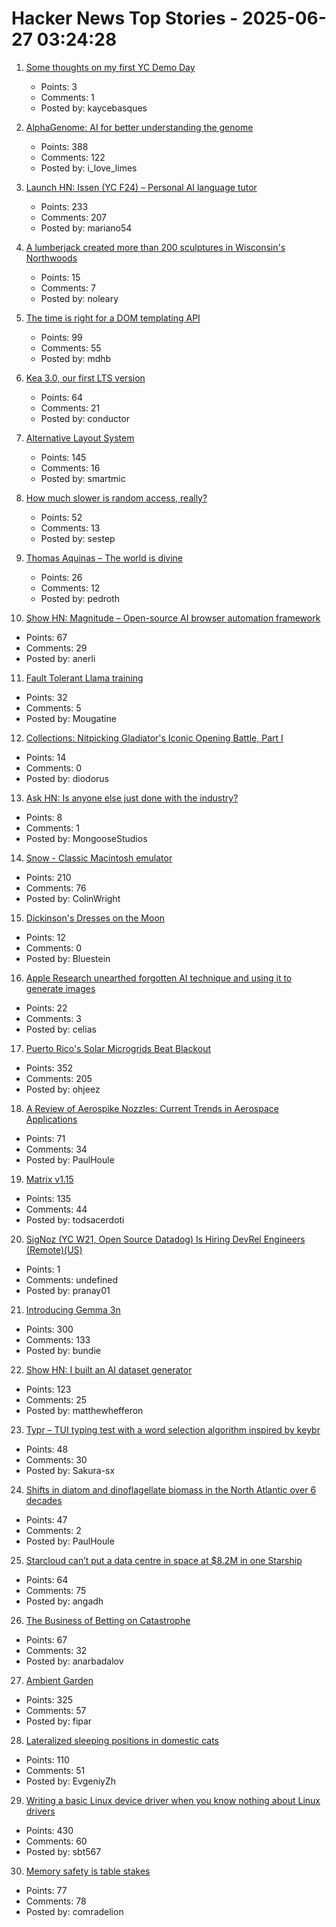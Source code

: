 # Hacker News Top Stories - 2025-06-27 03:24:28

1. [Some thoughts on my first YC Demo Day](https://billchambers.me/articles/yc-demo-day-spring-25/)
   - Points: 3
   - Comments: 1
   - Posted by: kaycebasques

2. [AlphaGenome: AI for better understanding the genome](https://deepmind.google/discover/blog/alphagenome-ai-for-better-understanding-the-genome/)
   - Points: 388
   - Comments: 122
   - Posted by: i_love_limes

3. [Launch HN: Issen (YC F24) – Personal AI language tutor](undefined)
   - Points: 233
   - Comments: 207
   - Posted by: mariano54

4. [A lumberjack created more than 200 sculptures in Wisconsin's Northwoods](https://www.smithsonianmag.com/travel/when-a-lumberjacks-imagination-ran-wild-he-created-more-than-200-sculptures-in-wisconsins-northwoods-180986840/)
   - Points: 15
   - Comments: 7
   - Posted by: noleary

5. [The time is right for a DOM templating API](https://justinfagnani.com/2025/06/26/the-time-is-right-for-a-dom-templating-api/)
   - Points: 99
   - Comments: 55
   - Posted by: mdhb

6. [Kea 3.0, our first LTS version](https://www.isc.org/blogs/kea-3-0/)
   - Points: 64
   - Comments: 21
   - Posted by: conductor

7. [Alternative Layout System](https://alternativelayoutsystem.com/scripts/#same-sizer)
   - Points: 145
   - Comments: 16
   - Posted by: smartmic

8. [How much slower is random access, really?](https://samestep.com/blog/random-access/)
   - Points: 52
   - Comments: 13
   - Posted by: sestep

9. [Thomas Aquinas – The world is divine](https://ralphammer.com/thomas-aquinas-the-world-is-divine/)
   - Points: 26
   - Comments: 12
   - Posted by: pedroth

10. [Show HN: Magnitude – Open-source AI browser automation framework](https://github.com/magnitudedev/magnitude)
   - Points: 67
   - Comments: 29
   - Posted by: anerli

11. [Fault Tolerant Llama training](https://pytorch.org/blog/fault-tolerant-llama-training-with-2000-synthetic-failures-every-15-seconds-and-no-checkpoints-on-crusoe-l40s/)
   - Points: 32
   - Comments: 5
   - Posted by: Mougatine

12. [Collections: Nitpicking Gladiator's Iconic Opening Battle, Part I](https://acoup.blog/2025/06/06/collections-nitpicking-gladiators-iconic-opening-battle-part-i/)
   - Points: 14
   - Comments: 0
   - Posted by: diodorus

13. [Ask HN: Is anyone else just done with the industry?](undefined)
   - Points: 8
   - Comments: 1
   - Posted by: MongooseStudios

14. [Snow - Classic Macintosh emulator](https://snowemu.com/)
   - Points: 210
   - Comments: 76
   - Posted by: ColinWright

15. [Dickinson's Dresses on the Moon](https://www.theparisreview.org/blog/2025/06/20/dickinsons-dresses-on-the-moon/)
   - Points: 12
   - Comments: 0
   - Posted by: Bluestein

16. [Apple Research unearthed forgotten AI technique and using it to generate images](https://9to5mac.com/2025/06/23/apple-ai-image-model-research-tarflow-starflow/)
   - Points: 22
   - Comments: 3
   - Posted by: celias

17. [Puerto Rico's Solar Microgrids Beat Blackout](https://spectrum.ieee.org/puerto-rico-solar-microgrids)
   - Points: 352
   - Comments: 205
   - Posted by: ohjeez

18. [A Review of Aerospike Nozzles: Current Trends in Aerospace Applications](https://www.mdpi.com/2226-4310/12/6/519)
   - Points: 71
   - Comments: 34
   - Posted by: PaulHoule

19. [Matrix v1.15](https://matrix.org/blog/2025/06/26/matrix-v1.15-release/)
   - Points: 135
   - Comments: 44
   - Posted by: todsacerdoti

20. [SigNoz (YC W21, Open Source Datadog) Is Hiring DevRel Engineers (Remote)(US)](https://www.ycombinator.com/companies/signoz/jobs/cPaxcxt-devrel-engineer-remote-us-time-zones)
   - Points: 1
   - Comments: undefined
   - Posted by: pranay01

21. [Introducing Gemma 3n](https://developers.googleblog.com/en/introducing-gemma-3n-developer-guide/)
   - Points: 300
   - Comments: 133
   - Posted by: bundie

22. [Show HN: I built an AI dataset generator](https://github.com/metabase/dataset-generator)
   - Points: 123
   - Comments: 25
   - Posted by: matthewhefferon

23. [Typr – TUI typing test with a word selection algorithm inspired by keybr](https://github.com/Sakura-sx/typr)
   - Points: 48
   - Comments: 30
   - Posted by: Sakura-sx

24. [Shifts in diatom and dinoflagellate biomass in the North Atlantic over 6 decades](https://journals.plos.org/plosone/article?id=10.1371/journal.pone.0323675)
   - Points: 47
   - Comments: 2
   - Posted by: PaulHoule

25. [Starcloud can’t put a data centre in space at $8.2M in one Starship](https://angadh.com/space-data-centers-1)
   - Points: 64
   - Comments: 75
   - Posted by: angadh

26. [The Business of Betting on Catastrophe](https://thereader.mitpress.mit.edu/the-business-of-betting-on-catastrophe/)
   - Points: 67
   - Comments: 32
   - Posted by: anarbadalov

27. [Ambient Garden](https://ambient.garden)
   - Points: 325
   - Comments: 57
   - Posted by: fipar

28. [Lateralized sleeping positions in domestic cats](https://www.cell.com/current-biology/fulltext/S0960-9822(25)00507-X?_returnURL=https%3A%2F%2Flinkinghub.elsevier.com%2Fretrieve%2Fpii%2FS096098222500507X%3Fshowall%3Dtrue)
   - Points: 110
   - Comments: 51
   - Posted by: EvgeniyZh

29. [Writing a basic Linux device driver when you know nothing about Linux drivers](https://crescentro.se/posts/writing-drivers/)
   - Points: 430
   - Comments: 60
   - Posted by: sbt567

30. [Memory safety is table stakes](https://www.usenix.org/publications/loginonline/memory-safety-merely-table-stakes)
   - Points: 77
   - Comments: 78
   - Posted by: comradelion

